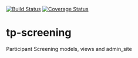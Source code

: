 [![Build Status](https://travis-ci.org/amediphoko/tp-screening.svg?branch=develop)](https://travis-ci.org/amediphoko/tp-screening)
[![Coverage Status](https://coveralls.io/repos/github/amediphoko/tp-screening/badge.svg?branch=develop)](https://coveralls.io/github/amediphoko/tp-screening?branch=develop)

# tp-screening
Participant Screening models, views and admin_site
